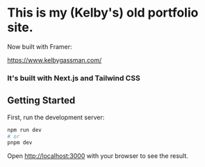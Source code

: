 # This is my (Kelby's) old portfolio site.


Now built with Framer:

https://www.kelbygassman.com/

### It's built with Next.js and Tailwind CSS

## Getting Started

First, run the development server:

```bash
npm run dev
# or
pnpm dev
```

Open [http://localhost:3000](http://localhost:3000) with your browser to see the result.

